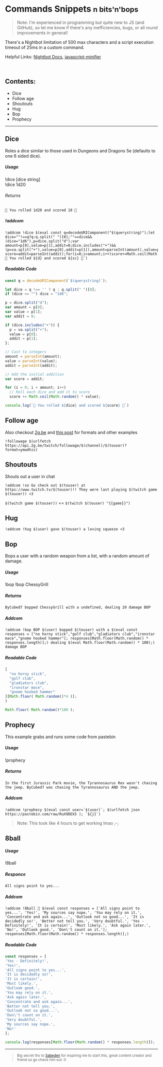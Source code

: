 # Commands Snippets <small>n bits'n'bops</small>
> Note: I'm experienced in programming but quite new to JS (and GitHub), so let me know if there's any inefficiencies, bugs, or all round improvements in general!

There's a Nightbot limitation of 500 max characters and a script execution timeout of 25ms in a custom command.

Helpful Links:
[Nightbot Docs](https://docs.nightbot.tv/),
[javascript-minifier](https://javascript-minifier.com/)

<br>

## Contents:
- Dice
- Follow age
- Shoutouts
- Hug
- Bop
- Prophecy

---



## Dice
Roles a dice similar to those used in Dungeons and Dragons 5e (defaults to one 6 sided dice).

##### Usage
!dice [dice string] <br>
!dice 1d20

###### Returns
`🎲 You rolled 1d20 and scored 18 🎲`

##### !addcom
```
!addcom !dice $(eval const q=decodeURIComponent("$(querystring)");let dice=""!==q?q:q.split(" ")[0];""==dice&&(dice="1d6"),p=dice.split("d");var amount=p[0],value=p[1],addit=0;dice.includes("+")&&(p=va.split("+"),value=p[0],addit=p[1]),amount=parseInt(amount),value=parseInt(value);var score=addit=parseInt(addit);for(i=0;i<amount;i++)score+=Math.ceil(Math.random()*value);`🎲 You rolled ${d} and scored ${sc} 🎲`)
```

##### Readable Code
```js
const q = decodeURIComponent(`$(querystring)`);

let dice = q !== '' ? q : q.split(" ")[0];
if (dice == "") dice = "1d6";

p = dice.split("d");
var amount = p[0];
var value = p[1];
var addit = 0;

if (dice.includes("+")) {
  p = va.split("+");
  value = p[0];
  addit = p[1];
};

// Cast to integers
amount = parseInt(amount);
value = parseInt(value);
addit = parseInt(addit);

// Add the initial addition
var score = addit;

for (i = 0; i < amount; i++)
  // Roll each dice and add it to score
  score += Math.ceil(Math.random() * value);

console.log(`🎲 You rolled ${dice} and scored ${score} 🎲`)
```



## Follow age
Also checkout [2g.be](https://2g.be/) and [this post](https://community.nightdev.com/t/followage-howlong-command-howlong-has-suddenly-stop-working/8751/2) for formats and other examples
```
!followage $(urlfetch https://api.2g.be/twitch/followage/$(channel)/$(touser)?format=ymwdhis)
```



## Shoutouts
Shouts out a user in chat
```
!addcom !so Go check out $(touser) at https://www.twitch.tv/$(touser)!! They were last playing $(twitch game $(touser)) <3
```
`$(twitch game $(touser))` == `$(twitch $(touser) "{{game}}")`



## Hug
```
!addcom !hug $(user) gave $(touser) a loving squeeze <3
```



## Bop
Bops a user with a random weapon from a list, with a random amount of damage.

##### Usage
!bop <user>
!bop ChessyGrill
  
##### Returns
`ByCubed7 bopped ChessyGrill with a undefined, dealing 20 damage BOP`

##### Addcom
```
!addcom !bop BOP $(user) bopped $(touser) with a $(eval const responses = ["no horny stick","golf club","gladiators club","ironstar mace","gnome hooked hammer"]; responses[Math.floor(Math.random() * responses.length)];) dealing $(eval Math.floor(Math.random() * 100);) damage BOP
```

##### Readable Code
```js
[
  "no horny stick",
  "golf club",
  "gladiators club",
  "ironstar mace",
  "gnome hooked hammer"
][Math.floor( Math.random()*4 )];
)

Math.floor( Math.random()*100 );
```


## Prophecy
This example grabs and runs some code from pastebin

##### Usage
!prophecy <user>

##### Returns
`In the first Jurassic Park movie, the Tyrannosaurus Rex wasn't chasing the jeep. ByCubed7 was chasing the Tyrannosaurus AND the jeep.`

##### Addcom
```
!addcom !prophecy $(eval const user=`$(user)`; $(urlfetch json https://pastebin.com/raw/RuX9DEk5 ); `${j}`)
```
> Note: This took like 4 hours to get working lmao ;-;



## 8ball

##### Usage
!8ball <question>
  
##### Responce
`All signs point to yes...`

##### Addcom
```
!addcom !8ball 🎱 $(eval const responses = ['All signs point to yes...', 'Yes!', 'My sources say nope.', 'You may rely on it.', 'Concentrate and ask again...', 'Outlook not so good...', 'It is decidedly so!', 'Better not tell you.', 'Very doubtful.', 'Yes - Definitely!', 'It is certain!', 'Most likely.', 'Ask again later.', 'No!', 'Outlook good.', 'Don\'t count on it.']; responses[Math.floor(Math.random() * responses.length)];)
```

##### Readable Code
```js
const responses = [
'Yes - Definitely!', 
'Yes!', 
'All signs point to yes...', 
'It is decidedly so!', 
'It is certain!', 
'Most likely.', 
'Outlook good.', 
'You may rely on it.', 
'Ask again later.',
'Concentrate and ask again...', 
'Better not tell you.', 
'Outlook not so good...', 
'Don\'t count on it.',
'Very doubtful.', 
'My sources say nope.', 
'No!'
]; 

console.log(responses[Math.floor(Math.random() * responses.length)]);
```



---
> <small> Big secret thx to [Sabeden](discord.gg/majkuH4) for inspiring me to start this, great content creator and friend so go check him out :3 </small>
